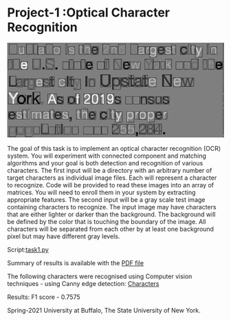 
# Project-1 :Optical Character Recognition

![Task](https://github.com/jmudit19/CSE-573_Computer_Vision/blob/main/Project-1%20Optical%20Character%20Recognition%20-%20CV/data/result.JPG)

The goal of this task is to implement an optical character recognition (OCR) system. You will experiment
with connected component and matching algorithms and your goal is both detection and recognition
of various characters.
The first input will be a directory with an arbitrary number of target characters as individual
image files. Each will represent a character to recognize. Code will be provided to read these images
into an array of matrices. You will need to enroll them in your system by extracting appropriate
features.
The second input will be a gray scale test image containing characters to recognize. The input
image may have characters that are either lighter or darker than the background. The background
will be defined by the color that is touching the boundary of the image. All characters will be
separated from each other by at least one background pixel but may have different gray levels.

Script:[task1.py](https://github.com/jmudit19/CSE-573_Computer_Vision/blob/main/Project-1%20Optical%20Character%20Recognition%20-%20CV/task1.py)

Summary of results is available with the [PDF file](https://github.com/jmudit19/CSE-573_Computer_Vision/blob/main/Project-1%20Optical%20Character%20Recognition%20-%20CV/report.pdf)

The following characters were recognised using Computer vision techniques - using Canny edge detection: [Characters](https://github.com/jmudit19/CSE-573_Computer_Vision/tree/main/Project-1%20Optical%20Character%20Recognition%20-%20CV/data/characters)

Results: F1 score - 0.7575

Spring-2021
University at Buffalo, The State University of New York.
